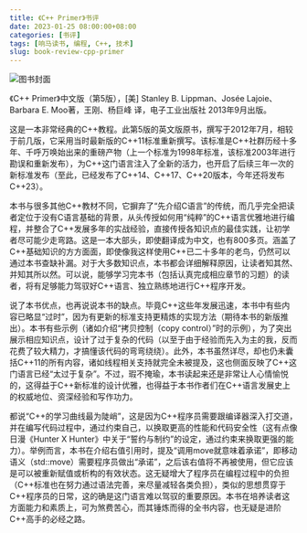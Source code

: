 ```yaml
---
title: 《C++ Primer》书评
date: 2023-01-25 08:00:00+08:00
categories: [书评]
tags: [响马读书, 编程, C++, 技术]
slug: book-review-cpp-primer
---
```


<div class="p-3 text-center">
  <img class="img-fluid" src="/images/2023/0125/book-cover.png" alt="图书封面" style="max-width:400px; max-height:400px;">
</div>

《C++ Primer》中文版（第5版），[美] Stanley B. Lippman、Josée Lajoie、Barbara E. Moo著，王刚、杨巨峰 译，电子工业出版社 2013年9月出版。

这是一本非常经典的C++教程。此第5版的英文版原书，撰写于2012年7月，相较于前几版，它采用当时最新版的C++11标准重新撰写。该标准是C++社群历经十多年、千呼万唤始出来的重磅产物（上一个标准为1998年标准，该标准2003年进行勘误和重新发布），为C++这门语言注入了全新的活力，也开启了后续三年一次的新标准发布（至此，已经发布了C++14、C++17、C++20版本，今年还将发布C++23）。

本书与很多其他C++教材不同，它摒弃了“先介绍C语言”的传统，而几乎完全把读者定位于没有C语言基础的背景，从头传授如何用“纯粹”的C++语言优雅地进行编程，并整合了C++发展多年的实战经验，直接传授各知识点的最佳实践，让初学者尽可能少走弯路。这是一本大部头，即使翻译成为中文，也有800多页。涵盖了C++基础知识的方方面面，即使像我这样使用C++已二十多年的老鸟，仍然可以通过本书查缺补漏。对于大多数知识点，本书都会详细解释原因，让读者知其然、并知其所以然。可以说，能够学习完本书（包括认真完成相应章节的习题）的读者，将有足够能力驾驭好C++语言、独立熟练地进行C++程序开发。

说了本书优点，也再说说本书的缺点。毕竟C++这些年发展迅速，本书中有些内容已略显“过时”，因为有更新的标准支持更精炼的实现方法（期待本书的新版推出）。本书有些示例（诸如介绍“拷贝控制（copy control）”时的示例），为了突出展示相应知识点，设计了过于复杂的代码（以至于由于经验而先入为主的我，反而花费了较大精力，才搞懂该代码的弯弯绕绕）。此外，本书虽然详尽，却也仍未囊括C++11的所有内容，诸如线程相关支持就完全未被提及，这也侧面反映了C++这门语言已经“太过于复杂”。不过，瑕不掩瑜，本书读起来还是非常让人心情愉悦的，这得益于C++新标准的设计优雅，也得益于本书作者们在C++语言发展史上的权威地位、资深经验和写作功力。

都说“C++的学习曲线最为陡峭”，这是因为C++程序员需要跟编译器深入打交道，并在编写代码过程中，通过约束自己，以换取更高的性能和代码安全性（这有点像日漫《Hunter X Hunter》中关于“誓约与制约”的设定，通过约束来换取更强的能力）。举例而言，本书在介绍右值引用时，提及“调用move就意味着承诺”，即移动语义（std::move）需要程序员做出“承诺”，之后该右值将不再被使用，但它应该是可以被重新赋值或析构的有效状态。这无疑增大了程序员在编程过程中的负担（C++标准也在努力通过语法完善，来尽量减轻各类负担），类似的思想贯穿于C++程序员的日常，这的确是这门语言难以驾驭的重要原因。本书在培养读者这方面能力和素质上，可为煞费苦心，而其锤炼而得的全书内容，也无疑是进阶C++高手的必经之路。
